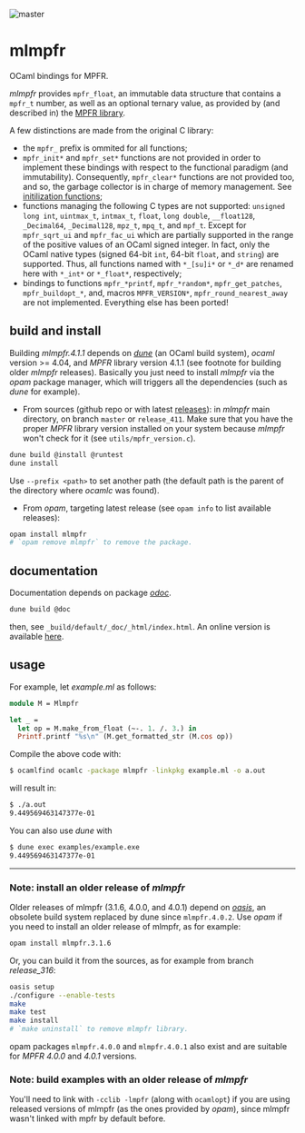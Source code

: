 ![master](https://github.com/thvnx/mlmpfr/actions/workflows/build.yml/badge.svg)

# mlmpfr
OCaml bindings for MPFR.

_mlmpfr_ provides `mpfr_float`, an immutable data structure that contains a
`mpfr_t` number, as well as an optional ternary value, as provided by (and
described in) the [MPFR library](http://www.mpfr.org/).

A few distinctions are made from the original C library:

- the `mpfr_` prefix is ommited for all functions;
- `mpfr_init*` and `mpfr_set*` functions are not provided in order to implement
  these bindings with respect to the functional paradigm (and immutability).
  Consequently, `mpfr_clear*` functions are not provided too, and so, the
  garbage collector is in charge of memory management. See [initilization
  functions](https://thvnx.github.io/mlmpfr/mlmpfr/Mlmpfr/index.html#initialization);
- functions managing the following C types are not supported: `unsigned long
  int`, `uintmax_t`, `intmax_t`, `float`, `long double`, `__float128`,
  `_Decimal64`, `_Decimal128`, `mpz_t`, `mpq_t`, and `mpf_t`. Except for
  `mpfr_sqrt_ui` and `mpfr_fac_ui` which are partially supported in the range of
  the positive values of an OCaml signed integer. In fact, only the OCaml native
  types (signed 64-bit `int`, 64-bit `float`, and `string`) are supported. Thus,
  all functions named with `*_[su]i*` or `*_d*` are renamed here with `*_int*`
  or `*_float*`, respectively;
- bindings to functions `mpfr_*printf`, `mpfr_*random*`, `mpfr_get_patches`,
  `mpfr_buildopt_*`, and, macros `MPFR_VERSION*`, `mpfr_round_nearest_away` are
  not implemented. Everything else has been ported!

## build and install

Building *mlmpfr.4.1.1* depends on [_dune_](https://github.com/ocaml/dune) (an
OCaml build system), _ocaml_ version >= 4.04, and _MPFR_ library version 4.1.1
(see footnote for building older _mlmpfr_ releases). Basically you just need to
install _mlmpfr_ via the _opam_ package manager, which will triggers all the
dependencies (such as _dune_ for example).

- From sources (github repo or with latest
[releases](https://github.com/thvnx/mlmpfr/releases)): in _mlmpfr_ main
directory, on branch `master` or `release_411`. Make sure that you have the
proper _MPFR_ library version installed on your system because _mlmpfr_ won't
check for it (see `utils/mpfr_version.c`).

```bash
dune build @install @runtest
dune install
```

Use `--prefix <path>` to set another path (the default path is the parent of the
directory where _ocamlc_ was found).

- From _opam_, targeting latest release (see `opam info` to list available
  releases):

```bash
opam install mlmpfr
# `opam remove mlmpfr` to remove the package.
```

## documentation

Documentation depends on package [_odoc_](https://github.com/ocaml/odoc).

```bash
dune build @doc
```
then, see `_build/default/_doc/_html/index.html`. An online version
is available [here](https://thvnx.github.io/mlmpfr/index.html).

## usage

For example, let _example.ml_ as follows:

```ocaml
module M = Mlmpfr

let _ =
  let op = M.make_from_float (~-. 1. /. 3.) in
  Printf.printf "%s\n" (M.get_formatted_str (M.cos op))
```

Compile the above code with:

```bash
$ ocamlfind ocamlc -package mlmpfr -linkpkg example.ml -o a.out
```
will result in:

```bash
$ ./a.out
9.449569463147377e-01
```

You can also use _dune_ with

```bash
$ dune exec examples/example.exe
9.449569463147377e-01
```
----

### Note: install an older release of _mlmpfr_

Older releases of mlmpfr (3.1.6, 4.0.0, and 4.0.1) depend on
[_oasis_](http://oasis.forge.ocamlcore.org/), an obsolete build system replaced
by dune since `mlmpfr.4.0.2`. Use _opam_ if you need to install an older release
of mlmpfr, as for example:

```bash
opam install mlmpfr.3.1.6
```

Or, you can build it from the sources, as for example from branch _release_316_:

```bash
oasis setup
./configure --enable-tests
make
make test
make install
# `make uninstall` to remove mlmpfr library.
```

opam packages `mlmpfr.4.0.0` and `mlmpfr.4.0.1` also exist and are suitable for
_MPFR 4.0.0_ and _4.0.1_ versions.

### Note: build examples with an older release of _mlmpfr_

You'll need to link with `-cclib -lmpfr` (along with `ocamlopt`) if you are
using released versions of mlmpfr (as the ones provided by _opam_), since mlmpfr
wasn't linked with mpfr by default before.
